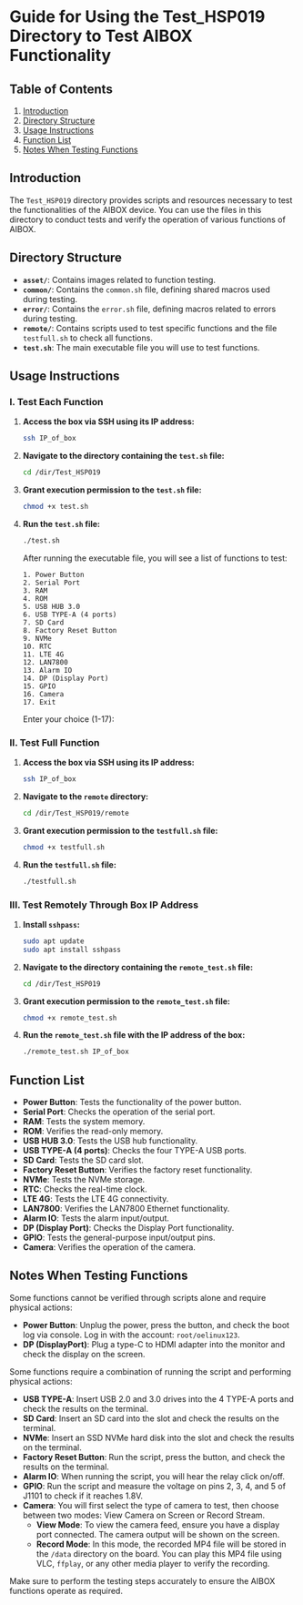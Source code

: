 # Guide for Using the Test_HSP019 Directory to Test AIBOX Functionality

## Table of Contents
1. [Introduction](#introduction)
2. [Directory Structure](#directory-structure)
3. [Usage Instructions](#usage-instructions)
4. [Function List](#function-list)
5. [Notes When Testing Functions](#notes-when-testing-functions)

## Introduction

The `Test_HSP019` directory provides scripts and resources necessary to test the functionalities of the AIBOX device. You can use the files in this directory to conduct tests and verify the operation of various functions of AIBOX.

## Directory Structure

- **`asset/`**: Contains images related to function testing.
- **`common/`**: Contains the `common.sh` file, defining shared macros used during testing.
- **`error/`**: Contains the `error.sh` file, defining macros related to errors during testing.
- **`remote/`**: Contains scripts used to test specific functions and the file `testfull.sh` to check all functions.
- **`test.sh`**: The main executable file you will use to test functions.

## Usage Instructions

### I. Test Each Function

1. **Access the box via SSH using its IP address:**
    ```bash
    ssh IP_of_box
    ```

2. **Navigate to the directory containing the `test.sh` file:**
    ```bash
    cd /dir/Test_HSP019
    ```

3. **Grant execution permission to the `test.sh` file:**
    ```bash
    chmod +x test.sh
    ```

4. **Run the `test.sh` file:**
    ```bash
    ./test.sh
    ```

   After running the executable file, you will see a list of functions to test:

    ```
    1. Power Button
    2. Serial Port
    3. RAM
    4. ROM
    5. USB HUB 3.0
    6. USB TYPE-A (4 ports)
    7. SD Card
    8. Factory Reset Button
    9. NVMe
    10. RTC
    11. LTE 4G
    12. LAN7800
    13. Alarm IO
    14. DP (Display Port)
    15. GPIO
    16. Camera
    17. Exit
    ```

    Enter your choice (1-17):

### II. Test Full Function

1. **Access the box via SSH using its IP address:**
    ```bash
    ssh IP_of_box
    ```

2. **Navigate to the `remote` directory:**
    ```bash
    cd /dir/Test_HSP019/remote
    ```

3. **Grant execution permission to the `testfull.sh` file:**
    ```bash
    chmod +x testfull.sh
    ```

4. **Run the `testfull.sh` file:**
    ```bash
    ./testfull.sh
    ```

### III. Test Remotely Through Box IP Address

1. **Install `sshpass`:**
    ```bash
    sudo apt update
    sudo apt install sshpass
    ```

2. **Navigate to the directory containing the `remote_test.sh` file:**
    ```bash
    cd /dir/Test_HSP019
    ```

3. **Grant execution permission to the `remote_test.sh` file:**
    ```bash
    chmod +x remote_test.sh
    ```

4. **Run the `remote_test.sh` file with the IP address of the box:**
    ```bash
    ./remote_test.sh IP_of_box
    ```

## Function List

- **Power Button**: Tests the functionality of the power button.
- **Serial Port**: Checks the operation of the serial port.
- **RAM**: Tests the system memory.
- **ROM**: Verifies the read-only memory.
- **USB HUB 3.0**: Tests the USB hub functionality.
- **USB TYPE-A (4 ports)**: Checks the four TYPE-A USB ports.
- **SD Card**: Tests the SD card slot.
- **Factory Reset Button**: Verifies the factory reset functionality.
- **NVMe**: Tests the NVMe storage.
- **RTC**: Checks the real-time clock.
- **LTE 4G**: Tests the LTE 4G connectivity.
- **LAN7800**: Verifies the LAN7800 Ethernet functionality.
- **Alarm IO**: Tests the alarm input/output.
- **DP (Display Port)**: Checks the Display Port functionality.
- **GPIO**: Tests the general-purpose input/output pins.
- **Camera**: Verifies the operation of the camera.

## Notes When Testing Functions

Some functions cannot be verified through scripts alone and require physical actions:

- **Power Button**: Unplug the power, press the button, and check the boot log via console. Log in with the account: `root/oelinux123`.
- **DP (DisplayPort)**: Plug a type-C to HDMI adapter into the monitor and check the display on the screen.

Some functions require a combination of running the script and performing physical actions:

- **USB TYPE-A**: Insert USB 2.0 and 3.0 drives into the 4 TYPE-A ports and check the results on the terminal.
- **SD Card**: Insert an SD card into the slot and check the results on the terminal.
- **NVMe**: Insert an SSD NVMe hard disk into the slot and check the results on the terminal.
- **Factory Reset Button**: Run the script, press the button, and check the results on the terminal.
- **Alarm IO**: When running the script, you will hear the relay click on/off.
- **GPIO**: Run the script and measure the voltage on pins 2, 3, 4, and 5 of J1101 to check if it reaches 1.8V.
- **Camera**: You will first select the type of camera to test, then choose between two modes: View Camera on Screen or Record Stream.
    - **View Mode**: To view the camera feed, ensure you have a display port connected. The camera output will be shown on the screen.
    - **Record Mode**: In this mode, the recorded MP4 file will be stored in the `/data` directory on the board. You can play this MP4 file using VLC, `ffplay`, or any other media player to verify the recording.

Make sure to perform the testing steps accurately to ensure the AIBOX functions operate as required.

